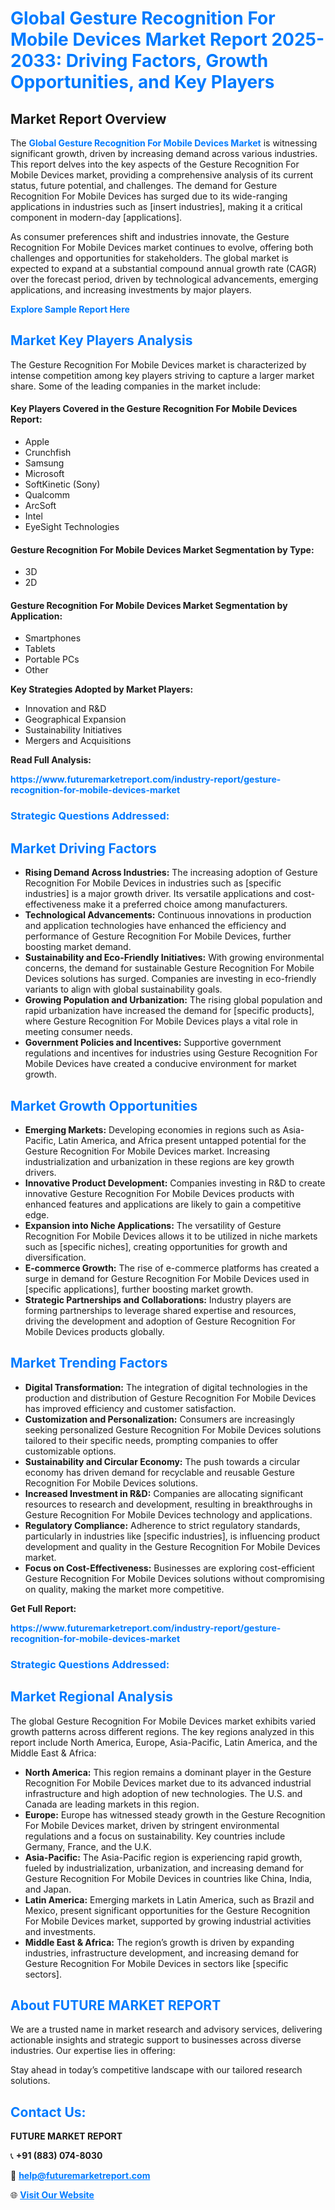 <h1 style="color: #007BFF;">Global Gesture Recognition For Mobile Devices Market Report 2025-2033: Driving Factors, Growth Opportunities, and Key Players</h1>

<section id="overview">
<h2>Market Report Overview</h2>
<p>The <a href="https://www.futuremarketreport.com/industry-report/gesture-recognition-for-mobile-devices-market" style="color: #007BFF; text-decoration: none;"><strong>Global Gesture Recognition For Mobile Devices Market</strong></a> is witnessing significant growth, driven by increasing demand across various industries. This report delves into the key aspects of the Gesture Recognition For Mobile Devices market, providing a comprehensive analysis of its current status, future potential, and challenges. The demand for Gesture Recognition For Mobile Devices has surged due to its wide-ranging applications in industries such as [insert industries], making it a critical component in modern-day [applications].</p>
<p>As consumer preferences shift and industries innovate, the Gesture Recognition For Mobile Devices market continues to evolve, offering both challenges and opportunities for stakeholders. The global market is expected to expand at a substantial compound annual growth rate (CAGR) over the forecast period, driven by technological advancements, emerging applications, and increasing investments by major players.</p>
</section>

<section id="overview">
<p><a href="https://www.futuremarketreport.com/request-sample/reportId=82348" style="color: #007BFF; text-decoration: none;"><strong>Explore Sample Report Here</strong></a></p>
</section>

<section id="key-players">
<h2 style="color: #007BFF;">Market Key Players Analysis</h2>
<p>The Gesture Recognition For Mobile Devices market is characterized by intense competition among key players striving to capture a larger market share. Some of the leading companies in the market include:</p>
<h4>Key Players Covered in the Gesture Recognition For Mobile Devices Report:</h4>
<ul><li>Apple</li><li>Crunchfish</li><li>Samsung</li><li>Microsoft</li><li>SoftKinetic (Sony)</li><li>Qualcomm</li><li>ArcSoft</li><li>Intel</li><li>EyeSight Technologies</li></ul>
<h4>Gesture Recognition For Mobile Devices Market Segmentation by Type:</h4>
<ul><li>3D</li><li>2D</li></ul>

<h4>Gesture Recognition For Mobile Devices Market Segmentation by Application:</h4>
<ul><li>Smartphones</li><li>Tablets</li><li>Portable PCs</li><li>Other</li></ul>
<p><strong>Key Strategies Adopted by Market Players:</strong></p>
<ul>
<li>Innovation and R&D</li>
<li>Geographical Expansion</li>
<li>Sustainability Initiatives</li>
<li>Mergers and Acquisitions</li>
</ul>
</section>

<section>
<p><strong>Read Full Analysis: </strong></p><a href="https://www.futuremarketreport.com/industry-report/gesture-recognition-for-mobile-devices-market" style="color: #007BFF; text-decoration: none;"><strong>https://www.futuremarketreport.com/industry-report/gesture-recognition-for-mobile-devices-market</strong></a>
<h3 style="color: #007BFF;">Strategic Questions Addressed:</h3>
</section>

<section id="driving-factors">
<h2 style="color: #007BFF;">Market Driving Factors</h2>
<ul>
<li><strong>Rising Demand Across Industries:</strong> The increasing adoption of Gesture Recognition For Mobile Devices in industries such as [specific industries] is a major growth driver. Its versatile applications and cost-effectiveness make it a preferred choice among manufacturers.</li>
<li><strong>Technological Advancements:</strong> Continuous innovations in production and application technologies have enhanced the efficiency and performance of Gesture Recognition For Mobile Devices, further boosting market demand.</li>
<li><strong>Sustainability and Eco-Friendly Initiatives:</strong> With growing environmental concerns, the demand for sustainable Gesture Recognition For Mobile Devices solutions has surged. Companies are investing in eco-friendly variants to align with global sustainability goals.</li>
<li><strong>Growing Population and Urbanization:</strong> The rising global population and rapid urbanization have increased the demand for [specific products], where Gesture Recognition For Mobile Devices plays a vital role in meeting consumer needs.</li>
<li><strong>Government Policies and Incentives:</strong> Supportive government regulations and incentives for industries using Gesture Recognition For Mobile Devices have created a conducive environment for market growth.</li>
</ul>
</section>

<section id="growth-opportunities">
<h2 style="color: #007BFF;">Market Growth Opportunities</h2>
<ul>
<li><strong>Emerging Markets:</strong> Developing economies in regions such as Asia-Pacific, Latin America, and Africa present untapped potential for the Gesture Recognition For Mobile Devices market. Increasing industrialization and urbanization in these regions are key growth drivers.</li>
<li><strong>Innovative Product Development:</strong> Companies investing in R&D to create innovative Gesture Recognition For Mobile Devices products with enhanced features and applications are likely to gain a competitive edge.</li>
<li><strong>Expansion into Niche Applications:</strong> The versatility of Gesture Recognition For Mobile Devices allows it to be utilized in niche markets such as [specific niches], creating opportunities for growth and diversification.</li>
<li><strong>E-commerce Growth:</strong> The rise of e-commerce platforms has created a surge in demand for Gesture Recognition For Mobile Devices used in [specific applications], further boosting market growth.</li>
<li><strong>Strategic Partnerships and Collaborations:</strong> Industry players are forming partnerships to leverage shared expertise and resources, driving the development and adoption of Gesture Recognition For Mobile Devices products globally.</li>
</ul>
</section>

<section id="trending-factors">
<h2 style="color: #007BFF;">Market Trending Factors</h2>
<ul>
<li><strong>Digital Transformation:</strong> The integration of digital technologies in the production and distribution of Gesture Recognition For Mobile Devices has improved efficiency and customer satisfaction.</li>
<li><strong>Customization and Personalization:</strong> Consumers are increasingly seeking personalized Gesture Recognition For Mobile Devices solutions tailored to their specific needs, prompting companies to offer customizable options.</li>
<li><strong>Sustainability and Circular Economy:</strong> The push towards a circular economy has driven demand for recyclable and reusable Gesture Recognition For Mobile Devices solutions.</li>
<li><strong>Increased Investment in R&D:</strong> Companies are allocating significant resources to research and development, resulting in breakthroughs in Gesture Recognition For Mobile Devices technology and applications.</li>
<li><strong>Regulatory Compliance:</strong> Adherence to strict regulatory standards, particularly in industries like [specific industries], is influencing product development and quality in the Gesture Recognition For Mobile Devices market.</li>
<li><strong>Focus on Cost-Effectiveness:</strong> Businesses are exploring cost-efficient Gesture Recognition For Mobile Devices solutions without compromising on quality, making the market more competitive.</li>
</ul>
</section>

<section>
<p><strong>Get Full Report: </strong></p><a href="https://www.futuremarketreport.com/industry-report/gesture-recognition-for-mobile-devices-market" style="color: #007BFF; text-decoration: none;"><strong>https://www.futuremarketreport.com/industry-report/gesture-recognition-for-mobile-devices-market</strong></a>
<h3 style="color: #007BFF;">Strategic Questions Addressed:</h3>
</section>


<section id="regional-analysis">
<h2 style="color: #007BFF;">Market Regional Analysis</h2>
<p>The global Gesture Recognition For Mobile Devices market exhibits varied growth patterns across different regions. The key regions analyzed in this report include North America, Europe, Asia-Pacific, Latin America, and the Middle East & Africa:</p>
<ul>
<li><strong>North America:</strong> This region remains a dominant player in the Gesture Recognition For Mobile Devices market due to its advanced industrial infrastructure and high adoption of new technologies. The U.S. and Canada are leading markets in this region.</li>
<li><strong>Europe:</strong> Europe has witnessed steady growth in the Gesture Recognition For Mobile Devices market, driven by stringent environmental regulations and a focus on sustainability. Key countries include Germany, France, and the U.K.</li>
<li><strong>Asia-Pacific:</strong> The Asia-Pacific region is experiencing rapid growth, fueled by industrialization, urbanization, and increasing demand for Gesture Recognition For Mobile Devices in countries like China, India, and Japan.</li>
<li><strong>Latin America:</strong> Emerging markets in Latin America, such as Brazil and Mexico, present significant opportunities for the Gesture Recognition For Mobile Devices market, supported by growing industrial activities and investments.</li>
<li><strong>Middle East & Africa:</strong> The region’s growth is driven by expanding industries, infrastructure development, and increasing demand for Gesture Recognition For Mobile Devices in sectors like [specific sectors].</li>
</ul>
</section>

<footer>
<h2 style="color: #007BFF;">About FUTURE MARKET REPORT</h2>
<p>We are a trusted name in market research and advisory services, delivering actionable insights and strategic support to businesses across diverse industries. Our expertise lies in offering:</p>

<p>Stay ahead in today’s competitive landscape with our tailored research solutions.</p>

<h2 style="color: #007BFF;">Contact Us:</h2>
<p><strong>FUTURE MARKET REPORT</strong></p>
<p>📞 <strong>+91 (883) 074-8030</strong></p>
<p>📧 <strong><a href="mailto:help@futuremarketreport.com" style="color: #007BFF;">help@futuremarketreport.com</a></strong></p>
<p>🌐 <strong><a href="https://www.futuremarketreport.com/" style="color: #007BFF;">Visit Our Website</a></strong></p>
</footer>